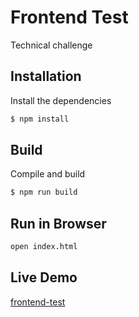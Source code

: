 # Frontend Test

Technical challenge


## Installation

Install the dependencies

```sh
$ npm install
```
## Build
Compile and build

```sh
$ npm run build
```

## Run in Browser

```sh
open index.html

```
## Live Demo
[frontend-test](http://towering-trees.surge.sh/)
